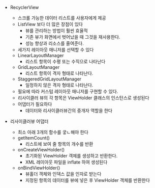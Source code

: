 - RecyclerView
	- 스크롤 가능한 데이터 리스트를 사용자에게 제공
	- ListView 보다 더 많은 장점이 있다
		- 뷰를 관리하는 방법이 훨씬 효율적
		- 기존 뷰가 화면에서 벗어났을 때 그것을 재사용한다.
		- 성능 향상과 리소스를 줄여준다.
	- 세가지 레이아웃 매니저를 선택할 수 있다
	- LinearLayoutManager
		- 리스트 항목이 수평 또는 수직으로 나타난다
	- GridLayoutManager
		- 리스트 항목이 격자 형태로 나타난다.
	- StaggeredGridLayoutManager
		- 일정하지 않은 격자 형태로 나타난다.
	- 필요에 따라 커스텀 레이아웃 매니저를 구현할 수 있다.
	- 리사이클러 뷰의 각 항목은 ViewHolder 클래스의 인스턴스로 생성된다
	- 어댑터가 필요하다
		- 데이터와 리사이클러뷰간의 중개자 역할을 한다

- 리사이클러뷰 어댑터
	- 최소 아래 3개의 함수를 궇ㄴ해야 한다
	- getItemCount()
		- 리스트에 보여 줄 항목의 개수를 반환	
	- onCreateViewHolder()
		- 초기화된 ViewHolder 객체를 생성하고 반환한다.
		- XML 레이아웃 파일을 inflate 하여 생성된다
	- onBindViewHolder()
		- 뷰홀더 객체와 인덱스 값을 인자로 받는다
		- 지정된 항목의 데이터를 뷰에 넣은 후 ViewHolder 객체를 반환한다








